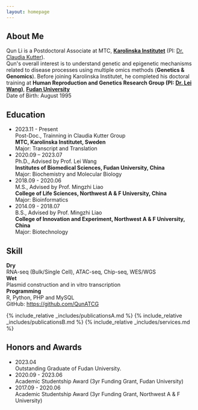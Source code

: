 ```yaml
---
layout: homepage
---
```


## About Me

Qun Li is a Postdoctoral Associate at MTC, **[Karolinska Institutet](https://ki.se/)** (PI: [Dr. Claudia Kutter](https://www.scilifelab.se/researchers/claudia-kutter/)). <br>
Qun's overall interest is to understand genetic and epigenetic mechanisms related to disease processes using multiple omics methods (**Genetics & Genomics**).
Before joining Karolinska Institutet, he completed his doctoral training at **Human Reproduction and Genetics Research Group (PI: [Dr. Lei Wang](https://reprod-genet.fudan.edu.cn/))**, **[Fudan University](https://www.fudan.edu.cn/)** <br>
Date of Birth: August 1995 <br>

## Education
- 2023.11 - Present <br>
Post-Doc., Trainning in Claudia Kutter Group <br>
**MTC, Karolinska Institutet, Sweden** <br>
Major: Transcript and Translation
- 2020.09 – 2023.07 <br>
Ph.D., Advised by Prof. Lei Wang <br>
**Institutes of Biomedical Sciences, Fudan University, China** <br>
Major: Biochemistry and Molecular Biology
- 2018.09 - 2020.06 <br>
M.S., Advised by Prof. Mingzhi Liao <br>
**College of Life Sciences, Northwest A & F University, China** <br>
Major: Bioinformatics
- 2014.09 - 2018.07 <br>
B.S., Advised by Prof. Mingzhi Liao <br>
**College of Innovation and Experiment, Northwest A & F University, China** <br>
Major: Biotechnology

## Skill
**Dry** <br>
RNA-seq (Bulk/Single Cell), ATAC-seq, Chip-seq, WES/WGS <br>
**Wet** <br>
Plasmid construction and in vitro transcription <br>
**Programming** <br>
R, Python, PHP and MySQL <br>
GitHub: https://github.com/QunATCG <br>


{% include_relative _includes/publicationsA.md %}
{% include_relative _includes/publicationsB.md %}
{% include_relative _includes/services.md %}

## Honors and Awards
- 2023.04 <br>
Outstanding Graduate of Fudan University.
- 2020.09 - 2023.06 <br> 
Academic Studentship Award (3yr Funding Grant, Fudan University)
- 2017.09 - 2020.06 <br> 
Academic Studentship Award (3yr Funding Grant, Northwest A & F University)
